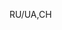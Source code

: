 RU/UA,CH
<!---
lznvX/lznvX is a ✨ special ✨ repository because its `README.md` (this file) appears on your GitHub profile.
You can click the Preview link to take a look at your changes.
--->
